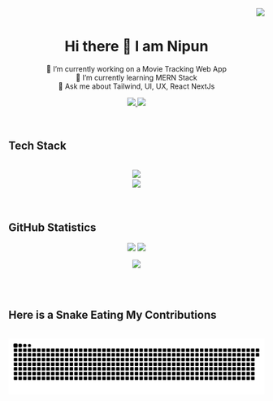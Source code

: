 <div align="right">
  
  [![](https://visitcount.itsvg.in/api?id=L4Y3R&icon=3&color=2)](https://visitcount.itsvg.in)
</div>



<div align="center">
  <h1> Hi there 👋 I am Nipun </h1> 

🔭 I’m currently working on a Movie Tracking Web App<br>
🌱 I’m currently learning MERN Stack<br>
💬 Ask me about Tailwind, UI, UX, React NextJs<br>
</div>

<div align="center"> 
  <a href="mailto:nipundinanjanaupa@gmail.com">
    <img src="https://img.shields.io/badge/Gmail-333333?style=for-the-badge&logo=gmail&logoColor=red" />
  </a>
  <a href="https://linkedin.com/in/nipun-dinanjana-648462227" target="_blank">
    <img src="https://img.shields.io/badge/LinkedIn-0077B5?style=for-the-badge&logo=linkedin&logoColor=white" target="_blank" />
  </a>
  
</div>

<br/>
<br/>

<h2> Tech Stack </h2>
<br/>
<div align="center">
    <img src="https://skillicons.dev/icons?i=react,html,css,vscode,github,tailwind,git,vercel,postman" /><br/>
    <img src="https://skillicons.dev/icons?i=nodejs,javascript,express,mongodb,nextjs,mysql,c,java,photoshop" /><br>
</div>

<br/>
<br/>

<div>
  <h2> GitHub Statistics </h2> 
</div>

<div align="center">

![](https://github-readme-stats.vercel.app/api?username=L4Y3R&theme=prussian&hide_border=true&include_all_commits=false&count_private=false)
![](https://github-readme-streak-stats.herokuapp.com/?user=L4Y3R&theme=prussian&hide_border=true)<br/>

![](https://github-readme-stats.vercel.app/api/top-langs/?username=L4Y3R&theme=prussian&hide_border=true&include_all_commits=false&count_private=false&layout=compact)   
</div>


<br/>
<br/>

<div >
  <h2> Here is a Snake Eating My Contributions </h2>
  <br>
  <img alt="snake eating my contributions" src="https://raw.githubusercontent.com/l4y3r/l4y3r/output/github-contribution-grid-snake.svg" />
  
  <br/><br/><br/>
</div>




